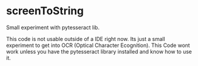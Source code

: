 # screenToString
Small experiment with pytesseract lib.

This code is not usable outside of a IDE right now.
Its just a small experiment to get into OCR (Optical Character Ecognition).
This Code wont work unless you have the pytesseract library installed and know how to use it.
